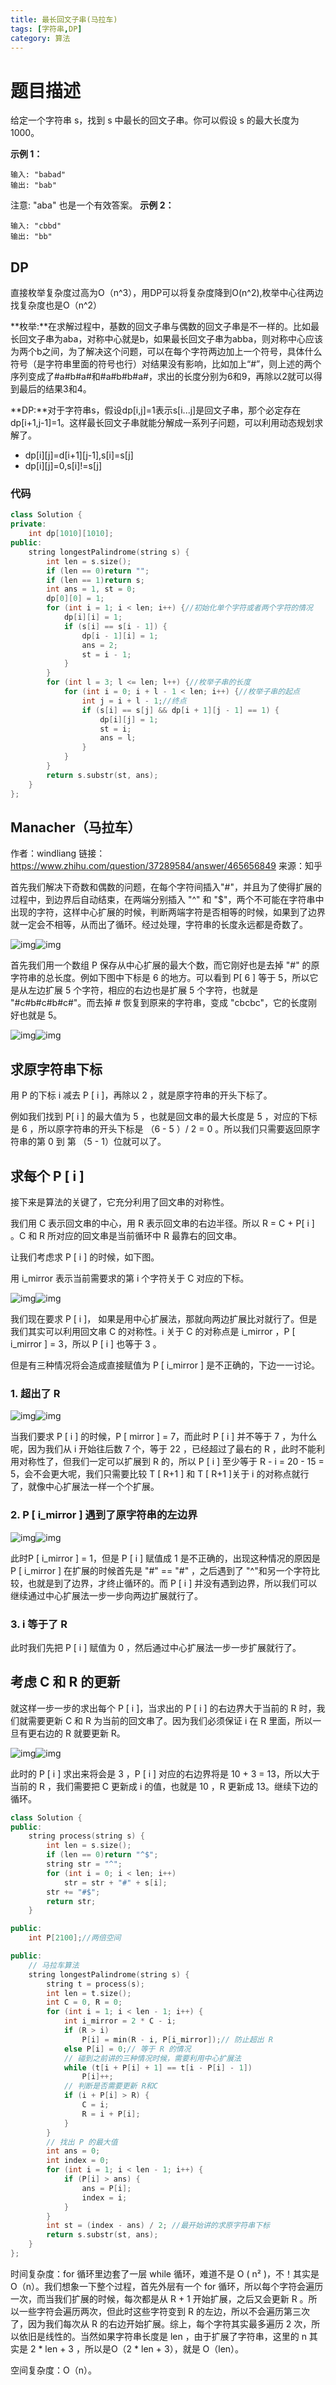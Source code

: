 ```yaml
---
title: 最长回文子串(马拉车)
tags: [字符串,DP]
category: 算法
---
```


# 题目描述

给定一个字符串 s，找到 s 中最长的回文子串。你可以假设 s 的最大长度为 1000。

**示例 1：**

```
输入: "babad"
输出: "bab"
```

注意: "aba" 也是一个有效答案。
**示例 2：**

```
输入: "cbbd"
输出: "bb"
```

## DP

直接枚举复杂度过高为O（n^3），用DP可以将复杂度降到O(n^2),枚举中心往两边找复杂度也是O（n^2）

**枚举:**在求解过程中，基数的回文子串与偶数的回文子串是不一样的。比如最长回文子串为aba，对称中心就是b，如果最长回文子串为abba，则对称中心应该为两个b之间，为了解决这个问题，可以在每个字符两边加上一个符号，具体什么符号（是字符串里面的符号也行）对结果没有影响，比如加上“#”，则上述的两个序列变成了#a#b#a#和#a#b#b#a#，求出的长度分别为6和9，再除以2就可以得到最后的结果3和4。

 **DP:**对于字符串s，假设dp[i,j]=1表示s[i...j]是回文子串，那个必定存在dp[i+1,j-1]=1。这样最长回文子串就能分解成一系列子问题，可以利用动态规划求解了。

- dp\[i][j]=d\[i+1][j-1],s[i]=s[j]
- dp\[i][j]=0,s[i]!=s[j]

### 代码

```c++
class Solution {
private:
    int dp[1010][1010];
public:
    string longestPalindrome(string s) {
        int len = s.size();
        if (len == 0)return "";
        if (len == 1)return s;
        int ans = 1, st = 0;
        dp[0][0] = 1;
        for (int i = 1; i < len; i++) {//初始化单个字符或者两个字符的情况
            dp[i][i] = 1;
            if (s[i] == s[i - 1]) {
                dp[i - 1][i] = 1;
                ans = 2;
                st = i - 1;
            }
        }
        for (int l = 3; l <= len; l++) {//枚举子串的长度
            for (int i = 0; i + l - 1 < len; i++) {//枚举子串的起点
                int j = i + l - 1;//终点
                if (s[i] == s[j] && dp[i + 1][j - 1] == 1) {
                    dp[i][j] = 1;
                    st = i;
                    ans = l;
                }
            }
        }
        return s.substr(st, ans);
    }
};

```

## Manacher（马拉车）

作者：windliang
链接：https://www.zhihu.com/question/37289584/answer/465656849
来源：知乎

首先我们解决下奇数和偶数的问题，在每个字符间插入"#"，并且为了使得扩展的过程中，到边界后自动结束，在两端分别插入 "^" 和 "$"，两个不可能在字符串中出现的字符，这样中心扩展的时候，判断两端字符是否相等的时候，如果到了边界就一定会不相等，从而出了循环。经过处理，字符串的长度永远都是奇数了。



![img](https://pic4.zhimg.com/50/v2-8c613143224234c971d9b5353a3f05aa_hd.jpg)![img](https://pic4.zhimg.com/80/v2-8c613143224234c971d9b5353a3f05aa_720w.jpg)



首先我们用一个数组 P 保存从中心扩展的最大个数，而它刚好也是去掉 "#" 的原字符串的总长度。例如下图中下标是 6 的地方。可以看到 P[ 6 ] 等于 5，所以它是从左边扩展 5 个字符，相应的右边也是扩展 5 个字符，也就是 "#c#b#c#b#c#"。而去掉 # 恢复到原来的字符串，变成 "cbcbc"，它的长度刚好也就是 5。



![img](https://pic4.zhimg.com/50/v2-d570f7a9e732d577d556b0e6cff1d263_hd.jpg)![img](https://pic4.zhimg.com/80/v2-d570f7a9e732d577d556b0e6cff1d263_720w.jpg)



## 求原字符串下标

用 P 的下标 i 减去 P [ i ]，再除以 2 ，就是原字符串的开头下标了。

例如我们找到 P[ i ] 的最大值为 5 ，也就是回文串的最大长度是 5 ，对应的下标是 6 ，所以原字符串的开头下标是 （6 - 5 ）/ 2 = 0 。所以我们只需要返回原字符串的第 0 到 第 （5 - 1）位就可以了。

## 求每个 P [ i ]

接下来是算法的关键了，它充分利用了回文串的对称性。

我们用 C 表示回文串的中心，用 R 表示回文串的右边半径。所以 R = C + P[ i ] 。C 和 R 所对应的回文串是当前循环中 R 最靠右的回文串。

让我们考虑求 P [ i ] 的时候，如下图。

用 i_mirror 表示当前需要求的第 i 个字符关于 C 对应的下标。



![img](https://pic1.zhimg.com/50/v2-11f96d39d9648b7c146e49cdceb0854c_hd.jpg)![img](https://pic1.zhimg.com/80/v2-11f96d39d9648b7c146e49cdceb0854c_720w.jpg)



我们现在要求 P [ i ]， 如果是用中心扩展法，那就向两边扩展比对就行了。但是我们其实可以利用回文串 C 的对称性。i 关于 C 的对称点是 i_mirror ，P [ i_mirror ] = 3，所以 P [ i ] 也等于 3 。

但是有三种情况将会造成直接赋值为 P [ i_mirror ] 是不正确的，下边一一讨论。

### 1. 超出了 R



![img](https://pic3.zhimg.com/50/v2-70833cbd20c51a98257b5bf3a8c53985_hd.jpg)![img](https://pic3.zhimg.com/80/v2-70833cbd20c51a98257b5bf3a8c53985_720w.jpg)



当我们要求 P [ i ] 的时候，P [ mirror ] = 7，而此时 P [ i ] 并不等于 7 ，为什么呢，因为我们从 i 开始往后数 7 个，等于 22 ，已经超过了最右的 R ，此时不能利用对称性了，但我们一定可以扩展到 R 的，所以 P [ i ] 至少等于 R - i = 20 - 15 = 5，会不会更大呢，我们只需要比较 T [ R+1 ] 和 T [ R+1 ]关于 i 的对称点就行了，就像中心扩展法一样一个个扩展。

### 2. P [ i_mirror ] 遇到了原字符串的左边界



![img](https://pic4.zhimg.com/50/v2-8eb77a3735fb23e67a51e320a47e636b_hd.jpg)![img](https://pic4.zhimg.com/80/v2-8eb77a3735fb23e67a51e320a47e636b_720w.jpg)



此时P [ i_mirror ] = 1，但是 P [ i ] 赋值成 1 是不正确的，出现这种情况的原因是 P [ i_mirror ] 在扩展的时候首先是 "#" == "#" ，之后遇到了 "^"和另一个字符比较，也就是到了边界，才终止循环的。而 P [ i ] 并没有遇到边界，所以我们可以继续通过中心扩展法一步一步向两边扩展就行了。

### 3. i 等于了 R

此时我们先把 P [ i ] 赋值为 0 ，然后通过中心扩展法一步一步扩展就行了。

## 考虑 C 和 R 的更新

就这样一步一步的求出每个 P [ i ]，当求出的 P [ i ] 的右边界大于当前的 R 时，我们就需要更新 C 和 R 为当前的回文串了。因为我们必须保证 i 在 R 里面，所以一旦有更右边的 R 就要更新 R。



![img](https://pic4.zhimg.com/50/v2-8eb77a3735fb23e67a51e320a47e636b_hd.jpg)![img](https://pic4.zhimg.com/80/v2-8eb77a3735fb23e67a51e320a47e636b_720w.jpg)



此时的 P [ i ] 求出来将会是 3 ，P [ i ] 对应的右边界将是 10 + 3 = 13，所以大于当前的 R ，我们需要把 C 更新成 i 的值，也就是 10 ，R 更新成 13。继续下边的循环。

```c++
class Solution {
public:
    string process(string s) {
        int len = s.size();
        if (len == 0)return "^$";
        string str = "^";
        for (int i = 0; i < len; i++)
            str = str + "#" + s[i];
        str += "#$";
        return str;
    }

public:
    int P[2100];//两倍空间

public:
    // 马拉车算法
    string longestPalindrome(string s) {
        string t = process(s);
        int len = t.size();
        int C = 0, R = 0;
        for (int i = 1; i < len - 1; i++) {
            int i_mirror = 2 * C - i;
            if (R > i)
                P[i] = min(R - i, P[i_mirror]);// 防止超出 R
            else P[i] = 0;// 等于 R 的情况
            // 碰到之前讲的三种情况时候，需要利用中心扩展法
            while (t[i + P[i] + 1] == t[i - P[i] - 1])
                P[i]++;
            // 判断是否需要更新 R和C
            if (i + P[i] > R) {
                C = i;
                R = i + P[i];
            }
        }
        // 找出 P 的最大值
        int ans = 0;
        int index = 0;
        for (int i = 1; i < len - 1; i++) {
            if (P[i] > ans) {
                ans = P[i];
                index = i;
            }
        }
        int st = (index - ans) / 2; //最开始讲的求原字符串下标
        return s.substr(st, ans);
    }
};

```

时间复杂度：for 循环里边套了一层 while 循环，难道不是 O ( n² )，不！其实是 O（n）。我们想象一下整个过程，首先外层有一个 for 循环，所以每个字符会遍历一次，而当我们扩展的时候，每次都是从 R + 1 开始扩展，之后又会更新 R 。所以一些字符会遍历两次，但此时这些字符变到 R 的左边，所以不会遍历第三次了，因为我们每次从 R 的右边开始扩展。综上，每个字符其实最多遍历 2 次，所以依旧是线性的。当然如果字符串长度是 len ，由于扩展了字符串，这里的 n 其实是 2 * len + 3 ，所以是O（2 * len + 3），就是 O（len）。

空间复杂度：O（n）。